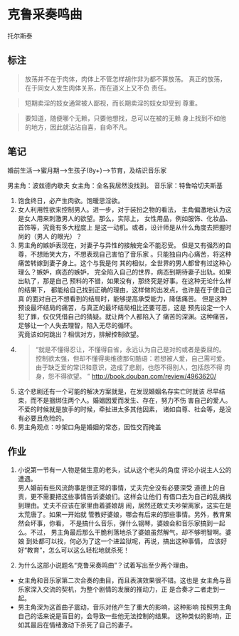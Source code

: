 # 克鲁采奏鸣曲

托尔斯泰

## 标注

>放荡并不在于肉体，肉体上不管怎样胡作非为都不算放荡。
>真正的放荡，在于同女人发生肉体关系，而在道义上又不负
>责任。

>短期卖淫的妓女通常被人鄙视，而长期卖淫的妓女却受到
尊重。

>要知道，随便哪个无赖，只要他想找，总可以在被的无赖
身上找到不如他的地方，因此就沾沾自喜，自命不凡。

## 笔记
婚前生活-->蜜月期-->生孩子(8y+)-->节育，及结识音乐家

男主角：波兹德内歇夫
女主角：全名我居然没找到。
音乐家：特鲁哈切夫斯基

1. 饱食终日，必产生肉欲。饱暖思淫欲。
2. 女人利用性欲来控制男人。进一步，对于装扮之物的看法，
主角偏激地认为这是女人用来刺激男人的欲望。那么，实际上，
女性用品，例如服饰、化妆品、首饰等，究竟有多大程度上
是这一动机。或者，设计师是从什么角度去把握时尚的（男人
的眼光）？
3. 男主角的嫉妒表现在，对妻子与异性的接触完全不能忍受。
但是又有强烈的自尊，不想贻笑大方，不想表现自己害怕了音乐家
。只能独自内心痛苦，将这种痛苦转嫁到妻子身上。这个与我是何
其的相似，全世界的男人都曾有过这种心理么？嫉妒，病态的嫉妒，
完全陷入自己的世界，病态到期待妻子出轨。如果出轨了，那是自己
预料的不错，如果没有，那终究是好事。在这种无论什么样的结果下，
都能给自己找到正确的理由，这样做的出发点，也许是在于使自己真
的面对自己不想看到的结局时，能够提高承受能力，降低痛苦。
但是这种预设最坏结局的痛苦，与真正的最坏结局相比还要可恶，这是
预先设定一个人犯了罪，仅仅凭借自己的猜疑。就让两个人都陷入了
痛苦的深渊。这种痛苦，足够让一个人失去理智，陷入无尽的循环。  
究竟该如何跳出？相信对方，排解控制欲望。
4. >“就是不懂得忍让，不懂得自省，永远认为自己是对的或者是委屈的。
控制欲太强，但却不懂得奥维德那句酷语：若想被人爱，自己需可爱。
由于缺乏爱的常识和意识，造成了悲剧，也怨不得别人，包括怨不得
肉身，怨不得欲望。 ”
http://book.douban.com/review/4963620/
5. 这个悲剧还有一个可能的解决方案就是，在发现婚姻名存实亡时就该
尽早结束，而不是捆绑住两个人。婚姻因爱而发生、存在，努力不伤
害自己的爱人。不爱的时候就是放手的时候，牵扯进太多其他因素，
诸如自尊、社会等，是没有必要且危险的。
6. 男主角观点：吵架口角是婚姻的常态，因性交而掩盖

## 作业
1. 小说第一节有一人物是做生意的老头，试从这个老头的角度
评论小说主人公的遭遇。  
男人婚前有些风流韵事是很正常的事情，丈夫完全没有必要深受
道德上的自责，更不需要把这些事情告诉婆娘们。这样会让他们
有借口去为自己的乱搞找到理由。丈夫不应该在家里由着婆娘胡
闹，居然还敢丈夫吵架离家，这实在是太荒唐了。如果一开始就
管教好婆娘，哪会有后来的那些事情。另外，教育果然会坏事，你看，
不是搞什么音乐，弹什么钢琴，婆娘会和音乐家搞到一起么。不过，
男主角最后那么干脆利落地杀了婆娘虽然解气，却不够明智啊。婆娘
到处都可以找，何必为了这一个进监狱呢，再说，搞出这种事情，
应该好好“教育”，怎么可以这么轻松地就杀死！

2. 为什么这部小说题名“克鲁采奏鸣曲”？试着写出至少两个理由。

- 女主角和音乐家第二次合奏的曲目，而且表演效果很不错。这也是
女主角与音乐家深入交流的契机，为整个剧情的发展的推动力，正
是合奏才二者走到一起。
- 男主角深为这首曲子震动，音乐对他产生了重大的影响，这种影响
按照男主角自己的话来说是盲目的，会导致一些他无法控制的结果。
这种类似的影响，正如其最后在情绪激动下杀死了自己的妻子。